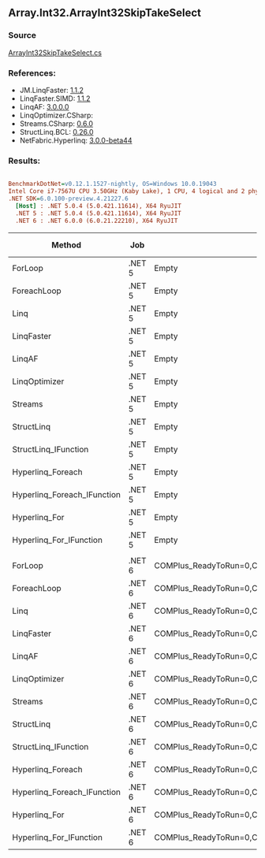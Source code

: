 ﻿## Array.Int32.ArrayInt32SkipTakeSelect

### Source
[ArrayInt32SkipTakeSelect.cs](../LinqBenchmarks/Array/Int32/ArrayInt32SkipTakeSelect.cs)

### References:
- JM.LinqFaster: [1.1.2](https://www.nuget.org/packages/JM.LinqFaster/1.1.2)
- LinqFaster.SIMD: [1.1.2](https://www.nuget.org/packages/LinqFaster.SIMD/1.0.3)
- LinqAF: [3.0.0.0](https://www.nuget.org/packages/LinqAF/3.0.0.0)
- LinqOptimizer.CSharp: [](https://www.nuget.org/packages/LinqOptimizer.CSharp/)
- Streams.CSharp: [0.6.0](https://www.nuget.org/packages/Streams.CSharp/0.6.0)
- StructLinq.BCL: [0.26.0](https://www.nuget.org/packages/StructLinq/0.26.0)
- NetFabric.Hyperlinq: [3.0.0-beta44](https://www.nuget.org/packages/NetFabric.Hyperlinq/3.0.0-beta44)

### Results:
``` ini

BenchmarkDotNet=v0.12.1.1527-nightly, OS=Windows 10.0.19043
Intel Core i7-7567U CPU 3.50GHz (Kaby Lake), 1 CPU, 4 logical and 2 physical cores
.NET SDK=6.0.100-preview.4.21227.6
  [Host] : .NET 5.0.4 (5.0.421.11614), X64 RyuJIT
  .NET 5 : .NET 5.0.4 (5.0.421.11614), X64 RyuJIT
  .NET 6 : .NET 6.0.0 (6.0.21.22210), X64 RyuJIT


```
|                      Method |    Job |                                                   EnvironmentVariables |  Runtime | Skip | Count |         Mean |        Error |       StdDev |       Median |  Ratio | RatioSD |   Gen 0 | Gen 1 | Gen 2 | Allocated |
|---------------------------- |------- |----------------------------------------------------------------------- |--------- |----- |------ |-------------:|-------------:|-------------:|-------------:|-------:|--------:|--------:|------:|------:|----------:|
|                     ForLoop | .NET 5 |                                                                  Empty | .NET 5.0 | 1000 |   100 |     84.32 ns |     0.395 ns |     0.369 ns |     84.32 ns |   1.00 |    0.00 |       - |     - |     - |         - |
|                 ForeachLoop | .NET 5 |                                                                  Empty | .NET 5.0 | 1000 |   100 |  2,580.14 ns |    12.258 ns |    10.866 ns |  2,578.24 ns |  30.62 |    0.18 |  0.0153 |     - |     - |      32 B |
|                        Linq | .NET 5 |                                                                  Empty | .NET 5.0 | 1000 |   100 |  1,024.24 ns |     7.388 ns |     6.169 ns |  1,022.40 ns |  12.15 |    0.10 |  0.0725 |     - |     - |     152 B |
|                  LinqFaster | .NET 5 |                                                                  Empty | .NET 5.0 | 1000 |   100 |    351.75 ns |     7.047 ns |    17.286 ns |    342.44 ns |   4.25 |    0.21 |  0.6080 |     - |     - |   1,272 B |
|                      LinqAF | .NET 5 |                                                                  Empty | .NET 5.0 | 1000 |   100 |  2,609.32 ns |     6.415 ns |     5.356 ns |  2,608.88 ns |  30.96 |    0.12 |       - |     - |     - |         - |
|               LinqOptimizer | .NET 5 |                                                                  Empty | .NET 5.0 | 1000 |   100 | 46,007.41 ns |   381.510 ns |   338.199 ns | 45,884.49 ns | 545.93 |    4.52 | 15.0146 |     - |     - |  31,462 B |
|                     Streams | .NET 5 |                                                                  Empty | .NET 5.0 | 1000 |   100 |  6,822.75 ns |    25.175 ns |    23.549 ns |  6,824.39 ns |  80.92 |    0.42 |  0.4349 |     - |     - |     912 B |
|                  StructLinq | .NET 5 |                                                                  Empty | .NET 5.0 | 1000 |   100 |    288.25 ns |     1.713 ns |     1.602 ns |    287.66 ns |   3.42 |    0.02 |  0.0458 |     - |     - |      96 B |
|        StructLinq_IFunction | .NET 5 |                                                                  Empty | .NET 5.0 | 1000 |   100 |    167.63 ns |     0.389 ns |     0.364 ns |    167.48 ns |   1.99 |    0.01 |       - |     - |     - |         - |
|           Hyperlinq_Foreach | .NET 5 |                                                                  Empty | .NET 5.0 | 1000 |   100 |    226.72 ns |     0.749 ns |     0.664 ns |    226.72 ns |   2.69 |    0.01 |       - |     - |     - |         - |
| Hyperlinq_Foreach_IFunction | .NET 5 |                                                                  Empty | .NET 5.0 | 1000 |   100 |    201.19 ns |     0.500 ns |     0.443 ns |    201.22 ns |   2.39 |    0.01 |       - |     - |     - |         - |
|               Hyperlinq_For | .NET 5 |                                                                  Empty | .NET 5.0 | 1000 |   100 |    238.81 ns |     1.084 ns |     0.961 ns |    238.89 ns |   2.83 |    0.01 |       - |     - |     - |         - |
|     Hyperlinq_For_IFunction | .NET 5 |                                                                  Empty | .NET 5.0 | 1000 |   100 |    115.67 ns |     0.425 ns |     0.397 ns |    115.71 ns |   1.37 |    0.01 |       - |     - |     - |         - |
|                             |        |                                                                        |          |      |       |              |              |              |              |        |         |         |       |       |           |
|                     ForLoop | .NET 6 | COMPlus_ReadyToRun=0,COMPlus_TC_QuickJitForLoops=1,COMPlus_TieredPGO=1 | .NET 6.0 | 1000 |   100 |     62.11 ns |     0.827 ns |     0.774 ns |     61.83 ns |   1.00 |    0.00 |       - |     - |     - |         - |
|                 ForeachLoop | .NET 6 | COMPlus_ReadyToRun=0,COMPlus_TC_QuickJitForLoops=1,COMPlus_TieredPGO=1 | .NET 6.0 | 1000 |   100 |  1,487.21 ns |    10.805 ns |    10.107 ns |  1,485.41 ns |  23.95 |    0.33 |  0.0153 |     - |     - |      32 B |
|                        Linq | .NET 6 | COMPlus_ReadyToRun=0,COMPlus_TC_QuickJitForLoops=1,COMPlus_TieredPGO=1 | .NET 6.0 | 1000 |   100 |    945.54 ns |     3.204 ns |     2.840 ns |    945.89 ns |  15.22 |    0.19 |  0.0725 |     - |     - |     152 B |
|                  LinqFaster | .NET 6 | COMPlus_ReadyToRun=0,COMPlus_TC_QuickJitForLoops=1,COMPlus_TieredPGO=1 | .NET 6.0 | 1000 |   100 |    331.68 ns |     6.667 ns |    17.565 ns |    322.63 ns |   5.31 |    0.19 |  0.6080 |     - |     - |   1,272 B |
|                      LinqAF | .NET 6 | COMPlus_ReadyToRun=0,COMPlus_TC_QuickJitForLoops=1,COMPlus_TieredPGO=1 | .NET 6.0 | 1000 |   100 |  2,768.16 ns |    18.127 ns |    16.069 ns |  2,765.34 ns |  44.56 |    0.62 |       - |     - |     - |         - |
|               LinqOptimizer | .NET 6 | COMPlus_ReadyToRun=0,COMPlus_TC_QuickJitForLoops=1,COMPlus_TieredPGO=1 | .NET 6.0 | 1000 |   100 | 42,072.74 ns | 1,112.650 ns | 3,280.674 ns | 40,251.16 ns | 679.68 |   51.32 | 14.8926 |     - |     - |  31,181 B |
|                     Streams | .NET 6 | COMPlus_ReadyToRun=0,COMPlus_TC_QuickJitForLoops=1,COMPlus_TieredPGO=1 | .NET 6.0 | 1000 |   100 |  6,816.77 ns |    74.096 ns |    65.684 ns |  6,801.09 ns | 109.72 |    1.45 |  0.4349 |     - |     - |     912 B |
|                  StructLinq | .NET 6 | COMPlus_ReadyToRun=0,COMPlus_TC_QuickJitForLoops=1,COMPlus_TieredPGO=1 | .NET 6.0 | 1000 |   100 |    257.43 ns |     1.603 ns |     1.339 ns |    257.38 ns |   4.15 |    0.06 |  0.0458 |     - |     - |      96 B |
|        StructLinq_IFunction | .NET 6 | COMPlus_ReadyToRun=0,COMPlus_TC_QuickJitForLoops=1,COMPlus_TieredPGO=1 | .NET 6.0 | 1000 |   100 |    163.70 ns |     0.305 ns |     0.270 ns |    163.71 ns |   2.63 |    0.03 |       - |     - |     - |         - |
|           Hyperlinq_Foreach | .NET 6 | COMPlus_ReadyToRun=0,COMPlus_TC_QuickJitForLoops=1,COMPlus_TieredPGO=1 | .NET 6.0 | 1000 |   100 |    241.27 ns |     0.723 ns |     0.641 ns |    241.33 ns |   3.88 |    0.05 |       - |     - |     - |         - |
| Hyperlinq_Foreach_IFunction | .NET 6 | COMPlus_ReadyToRun=0,COMPlus_TC_QuickJitForLoops=1,COMPlus_TieredPGO=1 | .NET 6.0 | 1000 |   100 |    204.04 ns |     0.571 ns |     0.506 ns |    204.05 ns |   3.28 |    0.04 |       - |     - |     - |         - |
|               Hyperlinq_For | .NET 6 | COMPlus_ReadyToRun=0,COMPlus_TC_QuickJitForLoops=1,COMPlus_TieredPGO=1 | .NET 6.0 | 1000 |   100 |    213.73 ns |     0.395 ns |     0.350 ns |    213.74 ns |   3.44 |    0.04 |       - |     - |     - |         - |
|     Hyperlinq_For_IFunction | .NET 6 | COMPlus_ReadyToRun=0,COMPlus_TC_QuickJitForLoops=1,COMPlus_TieredPGO=1 | .NET 6.0 | 1000 |   100 |    181.70 ns |     0.737 ns |     0.653 ns |    181.57 ns |   2.92 |    0.04 |       - |     - |     - |         - |
